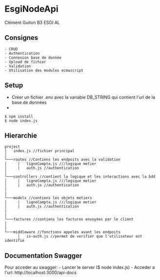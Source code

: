 # EsgiNodeApi
Clément Guiton B3 ESGI AL
## Consignes
    - CRUD
    - Authentication
    - Connexion base de donnée
    - Upload de fichier
    - Validation
    - Utilisation des modules ecmascript
## Setup
 - Créer un fichier .env avec la variable DB_STRING qui contient l'url de la base de données
 - 
```console
$ npm install
$ node index.js
```

## Hierarchie


```
project
│   index.js //fichier principal    
│
└───routes //Contiens les endpoits avec la validation
│     |   ligneCompta.js ///logique metier
│     |   auth.js //authentication
│
└───controllers //contient la logique et les interactions avec la bdd
│     |   ligneCompta.js ///logique metier
│     |   auth.js //authentication
|
|
└───models //contiens les objets metiers
│     |   ligneCompta.js ///logique metier
│     |   auth.js //authentication
|
|
└───factures //contiens les factures envoyées par le client
│   
|
└───middleware //fonctions appelés avant les endpoits
      │   is-auth.js //permet de verifier que l'utilisateur est identifié
```

## Documentation Swagger
Pour acceder au swagger: 
    - Lancer le server ($ node index.js)
    - Acceder a l'url: http://localhost:3000/api-docs